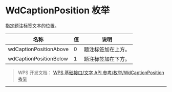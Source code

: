 # WdCaptionPosition 枚举

指定题注标签文本的位置。

| 名称                   | 值  | 说明               |
|------------------------|-----|--------------------|
| wdCaptionPositionAbove | 0   | 题注标签加在上方。 |
| wdCaptionPositionBelow | 1   | 题注标签加在下方。 |

> WPS 开发文档： [WPS 基础接口/文字 API 参考/枚举/WdCaptionPosition 枚举](https://qn.cache.wpscdn.cn/encs/doc/office_v19/topics/WPS%20%E5%9F%BA%E7%A1%80%E6%8E%A5%E5%8F%A3/%E6%96%87%E5%AD%97%20API%20%E5%8F%82%E8%80%83/%E6%9E%9A%E4%B8%BE/WdCaptionPosition%20%E6%9E%9A%E4%B8%BE.html)

------------------------------------------------------------------------
